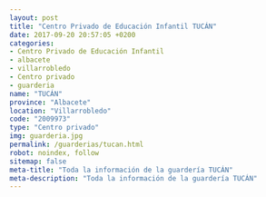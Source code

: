 ```yaml
---
layout: post
title: "Centro Privado de Educación Infantil TUCÁN"
date: 2017-09-20 20:57:05 +0200
categories:
- Centro Privado de Educación Infantil
- albacete
- villarrobledo
- Centro privado
- guarderia
name: "TUCÁN"
province: "Albacete"
location: "Villarrobledo"
code: "2009973"
type: "Centro privado"
img: guarderia.jpg
permalink: /guarderias/tucan.html
robot: noindex, follow
sitemap: false
meta-title: "Toda la información de la guardería TUCÁN"
meta-description: "Toda la información de la guardería TUCÁN"
---
```

